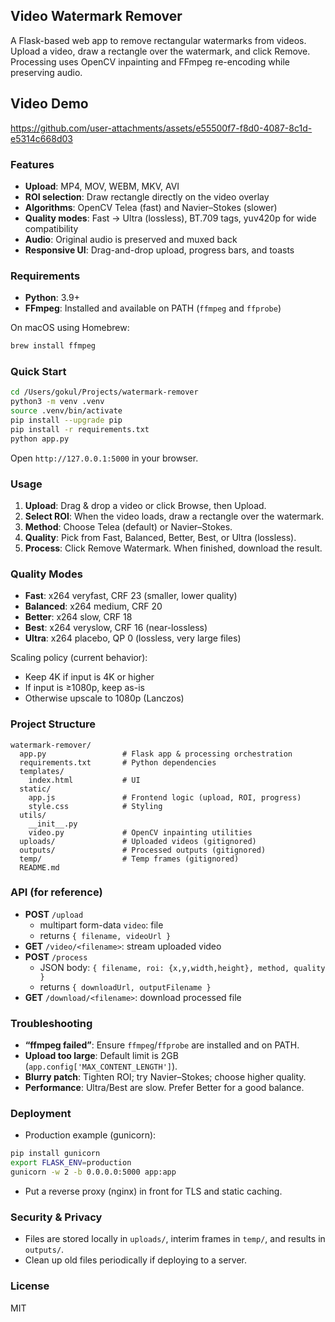 ## Video Watermark Remover

A Flask-based web app to remove rectangular watermarks from videos. Upload a video, draw a rectangle over the watermark, and click Remove. Processing uses OpenCV inpainting and FFmpeg re-encoding while preserving audio.

## Video Demo

https://github.com/user-attachments/assets/e55500f7-f8d0-4087-8c1d-e5314c668d03


### Features
- **Upload**: MP4, MOV, WEBM, MKV, AVI
- **ROI selection**: Draw rectangle directly on the video overlay
- **Algorithms**: OpenCV Telea (fast) and Navier–Stokes (slower)
- **Quality modes**: Fast → Ultra (lossless), BT.709 tags, yuv420p for wide compatibility
- **Audio**: Original audio is preserved and muxed back
- **Responsive UI**: Drag-and-drop upload, progress bars, and toasts

### Requirements
- **Python**: 3.9+
- **FFmpeg**: Installed and available on PATH (`ffmpeg` and `ffprobe`)

On macOS using Homebrew:
```bash
brew install ffmpeg
```

### Quick Start
```bash
cd /Users/gokul/Projects/watermark-remover
python3 -m venv .venv
source .venv/bin/activate
pip install --upgrade pip
pip install -r requirements.txt
python app.py
```
Open `http://127.0.0.1:5000` in your browser.

### Usage
1. **Upload**: Drag & drop a video or click Browse, then Upload.
2. **Select ROI**: When the video loads, draw a rectangle over the watermark.
3. **Method**: Choose Telea (default) or Navier–Stokes.
4. **Quality**: Pick from Fast, Balanced, Better, Best, or Ultra (lossless).
5. **Process**: Click Remove Watermark. When finished, download the result.

### Quality Modes
- **Fast**: x264 veryfast, CRF 23 (smaller, lower quality)
- **Balanced**: x264 medium, CRF 20
- **Better**: x264 slow, CRF 18
- **Best**: x264 veryslow, CRF 16 (near-lossless)
- **Ultra**: x264 placebo, QP 0 (lossless, very large files)

Scaling policy (current behavior):
- Keep 4K if input is 4K or higher
- If input is ≥1080p, keep as-is
- Otherwise upscale to 1080p (Lanczos)

### Project Structure
```text
watermark-remover/
  app.py                 # Flask app & processing orchestration
  requirements.txt       # Python dependencies
  templates/
    index.html           # UI
  static/
    app.js               # Frontend logic (upload, ROI, progress)
    style.css            # Styling
  utils/
    __init__.py
    video.py             # OpenCV inpainting utilities
  uploads/               # Uploaded videos (gitignored)
  outputs/               # Processed outputs (gitignored)
  temp/                  # Temp frames (gitignored)
  README.md
```

### API (for reference)
- **POST** `/upload`
  - multipart form-data `video`: file
  - returns `{ filename, videoUrl }`
- **GET** `/video/<filename>`: stream uploaded video
- **POST** `/process`
  - JSON body: `{ filename, roi: {x,y,width,height}, method, quality }`
  - returns `{ downloadUrl, outputFilename }`
- **GET** `/download/<filename>`: download processed file

### Troubleshooting
- **“ffmpeg failed”**: Ensure `ffmpeg`/`ffprobe` are installed and on PATH.
- **Upload too large**: Default limit is 2GB (`app.config['MAX_CONTENT_LENGTH']`).
- **Blurry patch**: Tighten ROI; try Navier–Stokes; choose higher quality.
- **Performance**: Ultra/Best are slow. Prefer Better for a good balance.

### Deployment
- Production example (gunicorn):
```bash
pip install gunicorn
export FLASK_ENV=production
gunicorn -w 2 -b 0.0.0.0:5000 app:app
```
- Put a reverse proxy (nginx) in front for TLS and static caching.

### Security & Privacy
- Files are stored locally in `uploads/`, interim frames in `temp/`, and results in `outputs/`.
- Clean up old files periodically if deploying to a server.

### License
MIT
